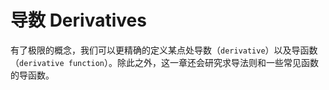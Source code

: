 # 导数 Derivatives

有了极限的概念，我们可以更精确的定义某点处导数（`derivative`）以及导函数（`derivative function`）。除此之外，这一章还会研究求导法则和一些常见函数的导函数。
